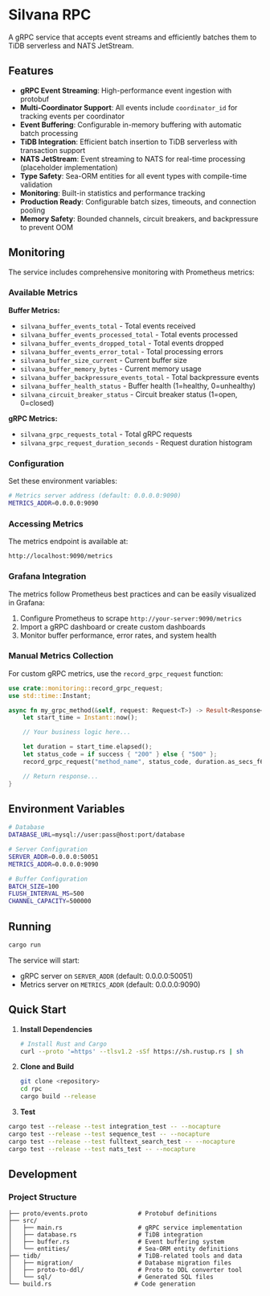 # Silvana RPC

A gRPC service that accepts event streams and efficiently batches them to TiDB serverless and NATS JetStream.

## Features

- **gRPC Event Streaming**: High-performance event ingestion with protobuf
- **Multi-Coordinator Support**: All events include `coordinator_id` for tracking events per coordinator
- **Event Buffering**: Configurable in-memory buffering with automatic batch processing
- **TiDB Integration**: Efficient batch insertion to TiDB serverless with transaction support
- **NATS JetStream**: Event streaming to NATS for real-time processing (placeholder implementation)
- **Type Safety**: Sea-ORM entities for all event types with compile-time validation
- **Monitoring**: Built-in statistics and performance tracking
- **Production Ready**: Configurable batch sizes, timeouts, and connection pooling
- **Memory Safety**: Bounded channels, circuit breakers, and backpressure to prevent OOM

## Monitoring

The service includes comprehensive monitoring with Prometheus metrics:

### Available Metrics

**Buffer Metrics:**

- `silvana_buffer_events_total` - Total events received
- `silvana_buffer_events_processed_total` - Total events processed
- `silvana_buffer_events_dropped_total` - Total events dropped
- `silvana_buffer_events_error_total` - Total processing errors
- `silvana_buffer_size_current` - Current buffer size
- `silvana_buffer_memory_bytes` - Current memory usage
- `silvana_buffer_backpressure_events_total` - Total backpressure events
- `silvana_buffer_health_status` - Buffer health (1=healthy, 0=unhealthy)
- `silvana_circuit_breaker_status` - Circuit breaker status (1=open, 0=closed)

**gRPC Metrics:**

- `silvana_grpc_requests_total` - Total gRPC requests
- `silvana_grpc_request_duration_seconds` - Request duration histogram

### Configuration

Set these environment variables:

```bash
# Metrics server address (default: 0.0.0.0:9090)
METRICS_ADDR=0.0.0.0:9090
```

### Accessing Metrics

The metrics endpoint is available at:

```
http://localhost:9090/metrics
```

### Grafana Integration

The metrics follow Prometheus best practices and can be easily visualized in Grafana:

1. Configure Prometheus to scrape `http://your-server:9090/metrics`
2. Import a gRPC dashboard or create custom dashboards
3. Monitor buffer performance, error rates, and system health

### Manual Metrics Collection

For custom gRPC metrics, use the `record_grpc_request` function:

```rust
use crate::monitoring::record_grpc_request;
use std::time::Instant;

async fn my_grpc_method(&self, request: Request<T>) -> Result<Response<R>, Status> {
    let start_time = Instant::now();

    // Your business logic here...

    let duration = start_time.elapsed();
    let status_code = if success { "200" } else { "500" };
    record_grpc_request("method_name", status_code, duration.as_secs_f64());

    // Return response...
}
```

## Environment Variables

```bash
# Database
DATABASE_URL=mysql://user:pass@host:port/database

# Server Configuration
SERVER_ADDR=0.0.0.0:50051
METRICS_ADDR=0.0.0.0:9090

# Buffer Configuration
BATCH_SIZE=100
FLUSH_INTERVAL_MS=500
CHANNEL_CAPACITY=500000
```

## Running

```bash
cargo run
```

The service will start:

- gRPC server on `SERVER_ADDR` (default: 0.0.0.0:50051)
- Metrics server on `METRICS_ADDR` (default: 0.0.0.0:9090)

## Quick Start

1. **Install Dependencies**

   ```bash
   # Install Rust and Cargo
   curl --proto '=https' --tlsv1.2 -sSf https://sh.rustup.rs | sh
   ```

2. **Clone and Build**

   ```bash
   git clone <repository>
   cd rpc
   cargo build --release
   ```

3. **Test**

```sh
cargo test --release --test integration_test -- --nocapture
cargo test --release --test sequence_test -- --nocapture
cargo test --release --test fulltext_search_test -- --nocapture
cargo test --release --test nats_test -- --nocapture
```

## Development

### Project Structure

```
├── proto/events.proto              # Protobuf definitions
├── src/
│   ├── main.rs                     # gRPC service implementation
│   ├── database.rs                 # TiDB integration
│   ├── buffer.rs                   # Event buffering system
│   └── entities/                   # Sea-ORM entity definitions
├── tidb/                           # TiDB-related tools and data
│   ├── migration/                  # Database migration files
│   ├── proto-to-ddl/               # Proto to DDL converter tool
│   └── sql/                        # Generated SQL files
└── build.rs                       # Code generation
```

